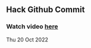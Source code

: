 
 ## Hack Github Commit 
 ### Watch video <a href="https://www.youtube.com">here</a> 
 Thu 20 Oct 2022 
